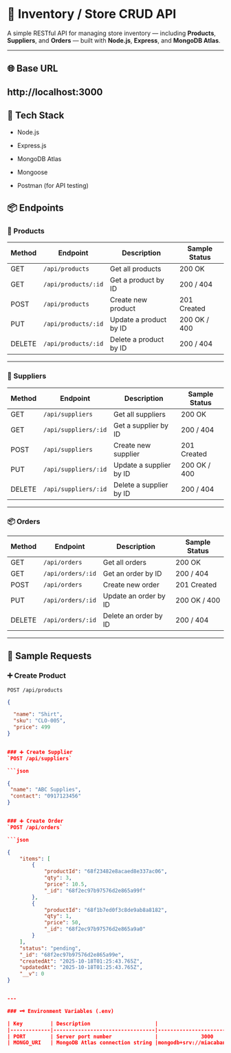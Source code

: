 # 🏪 Inventory / Store CRUD API

A simple RESTful API for managing store inventory — including **Products**, **Suppliers**, and **Orders** — built with **Node.js**, **Express**, and **MongoDB Atlas**.

---

## 🌐 Base URL
http://localhost:3000
---

## 📘 Tech Stack

* Node.js

* Express.js

* MongoDB Atlas

* Mongoose

* Postman (for API testing)

## 📦 Endpoints

### 🧾 Products

| Method | Endpoint              | Description              | Sample Status |
|--------|------------------------|---------------------------|----------------|
| GET    | `/api/products`        | Get all products          | 200 OK         |
| GET    | `/api/products/:id`    | Get a product by ID       | 200 / 404      |
| POST   | `/api/products`        | Create new product        | 201 Created    |
| PUT    | `/api/products/:id`    | Update a product by ID    | 200 OK / 400   |
| DELETE | `/api/products/:id`    | Delete a product by ID    | 200 / 404      |

---

### 🏢 Suppliers

| Method | Endpoint              | Description              | Sample Status |
|--------|------------------------|---------------------------|----------------|
| GET    | `/api/suppliers`       | Get all suppliers         | 200 OK         |
| GET    | `/api/suppliers/:id`   | Get a supplier by ID      | 200 / 404      |
| POST   | `/api/suppliers`       | Create new supplier       | 201 Created    |
| PUT    | `/api/suppliers/:id`   | Update a supplier by ID   | 200 OK / 400   |
| DELETE | `/api/suppliers/:id`   | Delete a supplier by ID   | 200 / 404      |

---

### 📦 Orders

| Method | Endpoint              | Description              | Sample Status |
|--------|------------------------|---------------------------|----------------|
| GET    | `/api/orders`          | Get all orders            | 200 OK         |
| GET    | `/api/orders/:id`      | Get an order by ID        | 200 / 404      |
| POST   | `/api/orders`          | Create new order          | 201 Created    |
| PUT    | `/api/orders/:id`      | Update an order by ID     | 200 OK / 400   |
| DELETE | `/api/orders/:id`      | Delete an order by ID     | 200 / 404      |

---

## 🧪 Sample Requests

### ➕ Create Product
`POST /api/products`

```json
{

  "name": "Shirt",
  "sku": "CLO-005",
  "price": 499
}


### ➕ Create Supplier
`POST /api/suppliers`

```json

{
 "name": "ABC Supplies",
 "contact": "0917123456"
}


### ➕ Create Order
`POST /api/orders`

```json

{
    "items": [
        {
            "productId": "68f23482e8acaed8e337ac06",
            "qty": 3,
            "price": 10.5,
            "_id": "68f2ec97b97576d2e865a99f"
        },
        {
            "productId": "68f1b7ed0f3c8de9ab8a8182",
            "qty": 1,
            "price": 50,
            "_id": "68f2ec97b97576d2e865a9a0"
        }
    ],
    "status": "pending",
    "_id": "68f2ec97b97576d2e865a99e",
    "createdAt": "2025-10-18T01:25:43.765Z",
    "updatedAt": "2025-10-18T01:25:43.765Z",
    "__v": 0
}


---

### 🗝️ Environment Variables (.env)

| Key         | Description                     |                       Redacted                            |
|-------------|---------------------------------|-----------------------------------------------------------|
| PORT        | Server port number              |              3000                                         |
| MONGO_URI   | MongoDB Atlas connection string |mongodb+srv://miacabanza0453_db_user:******@inventory.xuwjjj7.mongodb.net/?retryWrites=true&w=majority&appName=inventory  |


